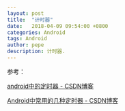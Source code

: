```yaml
---
layout: post
title:  "计时器"
date:   2018-04-09 09:54:00 +0800
categories: Android
tags: Android
author: pepe
description: 计时器.
---
```






参考：

[android中的定时器 - CSDN博客](https://blog.csdn.net/qq_20198405/article/details/56481531)

[Android中常用的几种定时器 - CSDN博客](https://blog.csdn.net/godiors_163/article/details/74644466)



